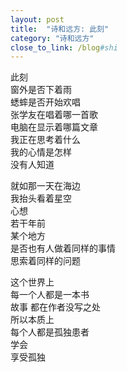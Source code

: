 ```yaml
---
layout: post
title:  "诗和远方: 此刻"
category: "诗和远方"
close_to_link: /blog#shi
---
```


此刻  
窗外是否下着雨  
蟋蟀是否开始欢唱  
张学友在唱着哪一首歌  
电脑在显示着哪篇文章  
我正在思考着什么  
我的心情是怎样  
没有人知道  
  
就如那一天在海边  
我抬头看着星空  
心想  
若干年前  
某个地方  
是否也有人做着同样的事情  
思索着同样的问题  
  
这个世界上  
每一个人都是一本书  
故事 都在作者没写之处  
所以本质上  
每个人都是孤独患者  
学会  
享受孤独  